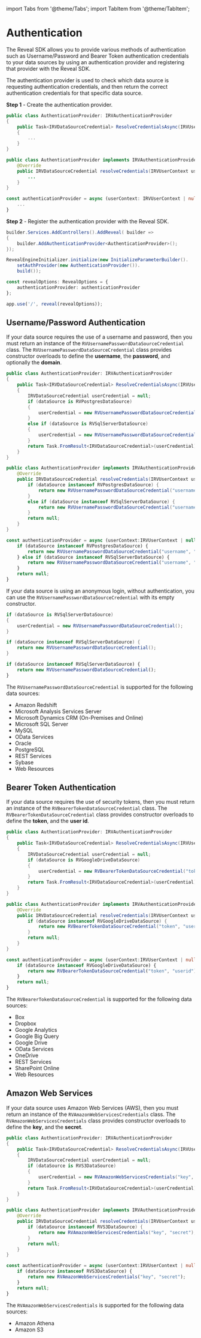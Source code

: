 import Tabs from '@theme/Tabs';
import TabItem from '@theme/TabItem';

# Authentication

The Reveal SDK allows you to provide various methods of authentication such as Username/Password and Bearer Token authentication credentials to your data sources by using an authentication provider and registering that provider with the Reveal SDK.

The authentication provider is used to check which data source is requesting authentication credentials, and then return the correct authentication credentials for that specific data source.

**Step 1** - Create the authentication provider.

<Tabs groupId="code" queryString>
  <TabItem value="aspnet" label="ASP.NET" default>

```cs
public class AuthenticationProvider: IRVAuthenticationProvider
{
    public Task<IRVDataSourceCredential> ResolveCredentialsAsync(IRVUserContext userContext, RVDashboardDataSource dataSource)
    {
        ...
    }
}
```

  </TabItem>

  <TabItem value="java" label="Java">

```java
public class AuthenticationProvider implements IRVAuthenticationProvider {
	@Override
	public IRVDataSourceCredential resolveCredentials(IRVUserContext userContext, RVDashboardDataSource dataSource) {
        ...	
	}
}
```

  </TabItem>

  <TabItem value="node" label="Node.js">    

```ts
const authenticationProvider = async (userContext: IRVUserContext | null, dataSource: RVDashboardDataSource) => {
    ...
}
```

  </TabItem>
</Tabs>

**Step 2** - Register the authentication provider with the Reveal SDK.

<Tabs groupId="code" queryString>
  <TabItem value="aspnet" label="ASP.NET" default>

```cs
builder.Services.AddControllers().AddReveal( builder =>
{
    builder.AddAuthenticationProvider<AuthenticationProvider>();
});
```

  </TabItem>

  <TabItem value="java" label="Java">

```java
RevealEngineInitializer.initialize(new InitializeParameterBuilder().
    setAuthProvider(new AuthenticationProvider()).
    build());
```

  </TabItem>

  <TabItem value="node" label="Node.js">    

```ts
const revealOptions: RevealOptions = {
	authenticationProvider: authenticationProvider
};

app.use('/', reveal(revealOptions));
```

  </TabItem>
</Tabs>

## Username/Password Authentication

If your data source requires the use of a username and password, then you must return an instance of the `RVUsernamePasswordDataSourceCredential` class. The `RVUsernamePasswordDataSourceCredential` class provides constructor overloads to define the **username**, the **password**, and optionally the **domain**.

<Tabs groupId="code" queryString>
  <TabItem value="aspnet" label="ASP.NET" default>

```cs
public class AuthenticationProvider: IRVAuthenticationProvider
{
    public Task<IRVDataSourceCredential> ResolveCredentialsAsync(IRVUserContext userContext, RVDashboardDataSource dataSource)
    {
        IRVDataSourceCredential userCredential = null;
        if (dataSource is RVPostgresDataSource)
        {
            userCredential = new RVUsernamePasswordDataSourceCredential("username", "password");
        }
        else if (dataSource is RVSqlServerDataSource)
        {
            userCredential = new RVUsernamePasswordDataSourceCredential("username", "password", "domain");
        }
        return Task.FromResult<IRVDataSourceCredential>(userCredential);
    }
}
```

  </TabItem>

  <TabItem value="java" label="Java">

```java
public class AuthenticationProvider implements IRVAuthenticationProvider {
	@Override
	public IRVDataSourceCredential resolveCredentials(IRVUserContext userContext, RVDashboardDataSource dataSource) {
		if (dataSource instanceof RVPostgresDataSource) {
			return new RVUsernamePasswordDataSourceCredential("username", "password");
		} 
        else if (dataSource instanceof RVSqlServerDataSource) {
			return new RVUsernamePasswordDataSourceCredential("username", "password", "domain");
		} 
		return null;
	}
}
```

  </TabItem>

  <TabItem value="node" label="Node.js">    

```js
const authenticationProvider = async (userContext:IRVUserContext | null, dataSource: RVDashboardDataSource) => {
	if (dataSource instanceof RVPostgresDataSource) {
		return new RVUsernamePasswordDataSourceCredential("username", "password");
	} else if (dataSource instanceof RVSqlServerDataSource) {
		return new RVUsernamePasswordDataSourceCredential("username", "password", "domain");
	}
	return null;
}
```

  </TabItem>
</Tabs>

If your data source is using an anonymous login, without authentication, you can use the `RVUsernamePasswordDataSourceCredential` with its empty constructor.

<Tabs groupId="code" queryString>
  <TabItem value="aspnet" label="ASP.NET" default>

```cs
if (dataSource is RVSqlServerDataSource)
{
    userCredential = new RVUsernamePasswordDataSourceCredential();
}
```

  </TabItem>

  <TabItem value="java" label="Java">

```java
if (dataSource instanceof RVSqlServerDataSource) {
    return new RVUsernamePasswordDataSourceCredential();
}
```

  </TabItem>

  <TabItem value="node" label="Node.js">    

```ts
if (dataSource instanceof RVSqlServerDataSource) {
    return new RVUsernamePasswordDataSourceCredential();
}
```

  </TabItem>
</Tabs>

The `RVUsernamePasswordDataSourceCredential` is supported for the following data sources:
- Amazon Redshift
- Microsoft Analysis Services Server
- Microsoft Dynamics CRM (On-Premises and Online)
- Microsoft SQL Server
- MySQL
- OData Services
- Oracle
- PostgreSQL
- REST Services
- Sybase
- Web Resources

## Bearer Token Authentication

If your data source requires the use of security tokens, then you must return an instance of the `RVBearerTokenDataSourceCredential` class. The `RVBearerTokenDataSourceCredential` class provides constructor overloads to define the **token**, and the **user id**.

<Tabs groupId="code" queryString>
  <TabItem value="aspnet" label="ASP.NET" default>

```cs
public class AuthenticationProvider: IRVAuthenticationProvider
{
    public Task<IRVDataSourceCredential> ResolveCredentialsAsync(IRVUserContext userContext, RVDashboardDataSource dataSource)
    {
        IRVDataSourceCredential userCredential = null;
        if (dataSource is RVGoogleDriveDataSource)
        {
            userCredential = new RVBearerTokenDataSourceCredential("token", "userid");
        }
        return Task.FromResult<IRVDataSourceCredential>(userCredential);
    }
}
```

  </TabItem>

  <TabItem value="java" label="Java">

```java
public class AuthenticationProvider implements IRVAuthenticationProvider {
    @Override
    public IRVDataSourceCredential resolveCredentials(IRVUserContext userContext, RVDashboardDataSource dataSource) {
        if (dataSource instanceof RVGoogleDriveDataSource) {
            return new RVBearerTokenDataSourceCredential("token", "userid");
        }
        return null;
    }
}
```

  </TabItem>

  <TabItem value="node" label="Node.js">    

```ts
const authenticationProvider = async (userContext:IRVUserContext | null, dataSource: RVDashboardDataSource) => {
    if (dataSource instanceof RVGoogleDriveDataSource) {
        return new RVBearerTokenDataSourceCredential("token", "userid");
    }
    return null;
}
```

  </TabItem>
</Tabs>

The `RVBearerTokenDataSourceCredential` is supported for the following data sources:
- Box
- Dropbox
- Google Analytics
- Google Big Query
- Google Drive
- OData Services
- OneDrive
- REST Services
- SharePoint Online
- Web Resources

## Amazon Web Services

If your data source uses Amazon Web Services (AWS), then you must return an instance of the `RVAmazonWebServicesCredentials` class. The `RVAmazonWebServicesCredentials` class provides constructor overloads to define the **key**, and the **secret**.

<Tabs groupId="code" queryString>
  <TabItem value="aspnet" label="ASP.NET" default>

```cs
public class AuthenticationProvider: IRVAuthenticationProvider
{
    public Task<IRVDataSourceCredential> ResolveCredentialsAsync(IRVUserContext userContext, RVDashboardDataSource dataSource)
    {
        IRVDataSourceCredential userCredential = null;
        if (dataSource is RVS3DataSource)
        {
            userCredential = new RVAmazonWebServicesCredentials("key", "secret");
        }
        return Task.FromResult<IRVDataSourceCredential>(userCredential);
    }
}
```

  </TabItem>

  <TabItem value="java" label="Java">

```java
public class AuthenticationProvider implements IRVAuthenticationProvider {
    @Override
    public IRVDataSourceCredential resolveCredentials(IRVUserContext userContext, RVDashboardDataSource dataSource) {
        if (dataSource instanceof RVS3DataSource) {
            return new RVAmazonWebServicesCredentials("key", "secret");
        }
        return null;
    }
}
```

  </TabItem>

  <TabItem value="node" label="Node.js">    

```ts
const authenticationProvider = async (userContext:IRVUserContext | null, dataSource: RVDashboardDataSource) => {
    if (dataSource instanceof RVS3DataSource) {
        return new RVAmazonWebServicesCredentials("key", "secret");
    }
    return null;
}
```

  </TabItem>
</Tabs>

The `RVAmazonWebServicesCredentials` is supported for the following data sources:
- Amazon Athena
- Amazon S3